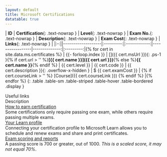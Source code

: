 ```yaml
---
layout: default
title: Microsoft Certifications
datatable: true
---
```


| **ID** | **Certification**{: .text-nowrap } | **Level**{: .text-nowrap } | **Exam No.**{: .text-nowrap } | **Description**{: .text-nowrap } | **Exam Cost**{: .text-nowrap } | **Links**{: .text-nowrap } |
|:-:||-------------------|:---------:|:------------:|-----------------|--------------:|:---------:|{% for cert in site.data.ms.certificates %}
| {{- forloop.index }} | <span class="text-nowrap">[<i class="bi bi-windows"></i>]({{ cert.msUrl }}){: .ps-1 }<span class="ps-2">{% if cert.url > '' %}**[{{ cert.name }}]({{ cert.url }})**{% else %}**{{ cert.name }}**{% endif %}</span></span>  | <span class="text-nowrap">{{ cert.level }}</span>  | <span class="text-nowrap">{{ cert.code }}</span> | <span class="text-nowrap">{{ cert.description }}</span>{: .overflow-x-hidden }   | <span class="text-nowrap">$ {{ cert.examCost }}</span> | {% if cert.courseLink > '' %} [Course]({{ cert.courseLink }}) {% endif %} |{% endfor %}
{: .table .table-sm .table-striped .table-hover .table-bordered .display }

<div class="container row row-cols-2 w-75">
    <div class="col-3 fw-bold border-bottom border-5 border-dark">
        Useful links
    </div>
    <div class="col-9 fw-bold border-bottom border-5 border-dark">
        Description
    </div>
    <div class="col-3 p-2 border-bottom d-flex align-items-center justify-content-center">
        <a role="button" class="btn btn-sm btn-outline-primary" href='https://learn.microsoft.com/en-us/credentials/certifications'>
            How to earn certification
        </a>
    </div>
    <div class="col-9 border-bottom d-flex align-items-center">
        <span>Some certifications only require passing one exam, while others require passing multiple exams.</span>
    </div>
    <div class="col-3 p-2 border-bottom d-flex align-items-center justify-content-center">
        <a role="button" class="btn btn-sm btn-outline-primary" href='https://learn.microsoft.com/en-us/users/me/activity/'>
            Your Learn profile
        </a>
    </div>
    <div class="col-9 border-bottom d-flex align-items-center">
        <span>Connecting your certification profile to Microsoft Learn allows you to schedule and renew exams and share and print certificates.</span>
    </div>
    <div class="col-3 p-2 border-bottom d-flex align-items-center justify-content-center">
        <a role="button" class="btn btn-sm btn-outline-primary" href='https://learn.microsoft.com/en-us/credentials/certifications/exam-scoring-reports'>
            Exam scoring and reports
        </a>
    </div>
    <div class="col-9 border-bottom d-flex align-items-center">
        <span>A passing score is 700 or greater, out of 1000. <em>This is a scaled score, it may not equal 70%</em>.</span>
    </div>
</div>
